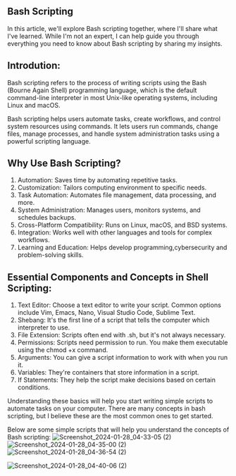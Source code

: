 ## Bash Scripting 

In this article, we'll explore Bash scripting together, where I'll share what I've learned. While I'm not an expert, I can help guide you through everything you need to know about Bash scripting by sharing my insights.

## Introdution:

Bash scripting refers to the process of writing scripts using the Bash (Bourne Again Shell) programming language, which is the default command-line interpreter in most Unix-like operating systems, including Linux and macOS.

Bash scripting helps users automate tasks, create workflows, and control system resources using commands. It lets users run commands, change files, manage processes, and handle system administration tasks using a powerful scripting language.

## Why Use Bash Scripting?
1. Automation: Saves time by automating repetitive tasks.
2. Customization: Tailors computing environment to specific needs.
3. Task Automation: Automates file management, data processing, and more.
4. System Administration: Manages users, monitors systems, and schedules backups.
5. Cross-Platform Compatibility: Runs on Linux, macOS, and BSD systems.
6. Integration: Works well with other languages and tools for complex workflows.
7. Learning and Education: Helps develop programming,cybersecurity and problem-solving skills.

## Essential Components and Concepts in Shell Scripting:
1. Text Editor: Choose a text editor to write your script. Common options include Vim, Emacs, Nano, Visual Studio Code, Sublime Text.
2. Shebang: It's the first line of a script that tells the computer which interpreter to use.
3. File Extension: Scripts often end with .sh, but it's not always necessary.
4. Permissions: Scripts need permission to run. You make them executable using the chmod +x command.
5. Arguments: You can give a script information to work with when you run it.
6. Variables: They're containers that store information in a script.
7. If Statements: They help the script make decisions based on certain conditions.

Understanding these basics will help you start writing simple scripts to automate tasks on your computer.
There are many concepts in bash scripting, but I believe these are the most common ones to get started.

Below are some simple scripts that will help you understand the concepts of Bash scripting:
![Screenshot_2024-01-28_04-33-05 (2)](https://github.com/T3chnocr4t/Linux-Projects/assets/115868619/073ba9e8-4daf-464d-9ace-e25ea70bc235)
![Screenshot_2024-01-28_04-35-00 (2)](https://github.com/T3chnocr4t/Linux-Projects/assets/115868619/b224d8c5-05ed-44c4-ad21-013df4dc4f0d)
![Screenshot_2024-01-28_04-36-54 (2)](https://github.com/T3chnocr4t/Linux-Projects/assets/115868619/edd00ef5-1e20-430b-9922-c4db8f7acd6e)

![Screenshot_2024-01-28_04-40-06 (2)](https://github.com/T3chnocr4t/Linux-Projects/assets/115868619/cf138629-cf63-49c9-bd05-eb1b2891e965)








